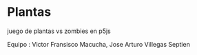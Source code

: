 # Plantas
juego de plantas vs zombies en p5js

Equipo : 
Victor Fransisco Macucha,
Jose Arturo Villegas Septien
